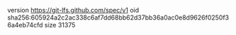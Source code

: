 version https://git-lfs.github.com/spec/v1
oid sha256:605924a2c2ac338c6af7dd68bb62d37bb36a0ac0e8d9626f0250f36a4eb74cfd
size 31375
